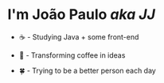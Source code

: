 <h1>I'm João Paulo <i>aka JJ</i></h1>

<ul>
  <li><p>☕ - Studying Java + some front-end</p></li>
  <li><p>🖖 - Transforming coffee in ideas</p></li>
  <li><p>🍀 - Trying to be a better person each day</p></li>
</ul>
